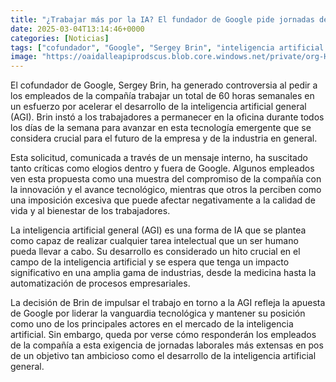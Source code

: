 ```yaml
---
title: "¿Trabajar más por la IA? El fundador de Google pide jornadas de '60 horas semanales hasta lograr la IA General'"
date: 2025-03-04T13:14:46+0000
categories: [Noticias]
tags: ["cofundador", "Google", "Sergey Brin", "inteligencia artificial general", "AGI", "desarrollo", "tecnología emergente", "innovación", "avance tecnológico", "calidad de vida", "bienestar", "hito crucial", "vanguardia tecnológica", "mercado", "jornadas laborales."]
image: "https://oaidalleapiprodscus.blob.core.windows.net/private/org-HKmKxpuNw3Y88lm4EBrIPq0n/user-ZwiCXOggLL8ZNNKE2g7rXFmV/img-JfHrPOTPaBqD1e79jAYYVAUZ.png?st=2025-03-04T12%3A14%3A46Z&se=2025-03-04T14%3A14%3A46Z&sp=r&sv=2024-08-04&sr=b&rscd=inline&rsct=image/png&skoid=d505667d-d6c1-4a0a-bac7-5c84a87759f8&sktid=a48cca56-e6da-484e-a814-9c849652bcb3&skt=2025-03-04T02%3A25%3A56Z&ske=2025-03-05T02%3A25%3A56Z&sks=b&skv=2024-08-04&sig=nMjjG/LuXkRnGoC%2BWcNQHICmujn5d6t5lSnk1oCGRFU%3D"
---
```


El cofundador de Google, Sergey Brin, ha generado controversia al pedir a los empleados de la compañía trabajar un total de 60 horas semanales en un esfuerzo por acelerar el desarrollo de la inteligencia artificial general (AGI). Brin instó a los trabajadores a permanecer en la oficina durante todos los días de la semana para avanzar en esta tecnología emergente que se considera crucial para el futuro de la empresa y de la industria en general.

Esta solicitud, comunicada a través de un mensaje interno, ha suscitado tanto críticas como elogios dentro y fuera de Google. Algunos empleados ven esta propuesta como una muestra del compromiso de la compañía con la innovación y el avance tecnológico, mientras que otros la perciben como una imposición excesiva que puede afectar negativamente a la calidad de vida y al bienestar de los trabajadores.

La inteligencia artificial general (AGI) es una forma de IA que se plantea como capaz de realizar cualquier tarea intelectual que un ser humano pueda llevar a cabo. Su desarrollo es considerado un hito crucial en el campo de la inteligencia artificial y se espera que tenga un impacto significativo en una amplia gama de industrias, desde la medicina hasta la automatización de procesos empresariales.

La decisión de Brin de impulsar el trabajo en torno a la AGI refleja la apuesta de Google por liderar la vanguardia tecnológica y mantener su posición como uno de los principales actores en el mercado de la inteligencia artificial. Sin embargo, queda por verse cómo responderán los empleados de la compañía a esta exigencia de jornadas laborales más extensas en pos de un objetivo tan ambicioso como el desarrollo de la inteligencia artificial general.
    